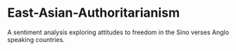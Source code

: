 # East-Asian-Authoritarianism
A sentiment analysis exploring attitudes to freedom in the Sino verses Anglo speaking countries.
